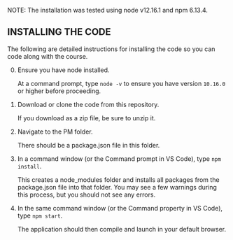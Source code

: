 NOTE: The installation was tested using node v12.16.1 and npm 6.13.4.

## INSTALLING THE CODE

The following are detailed instructions for installing the code so you can code along with the course.

0) Ensure you have node installed.

   At a command prompt, type `node -v` to ensure you have version `10.16.0` or higher before proceeding.

1) Download or clone the code from this repository.

   If you download as a zip file, be sure to unzip it.

2) Navigate to the PM folder.

   There should be a package.json file in this folder.

3) In a command window (or the Command prompt in VS Code), type `npm install`.

   This creates a node_modules folder and installs all packages from the package.json file into that folder. You may see a few warnings during this process, but you should not see any errors.
   
4) In the same command window (or the Command property in VS Code), type `npm start`.

   The application should then compile and launch in your default browser.
   

